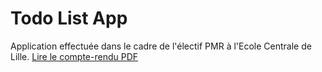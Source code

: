 # Todo List App

Application effectuée dans le cadre de l'électif PMR à l'Ecole Centrale de Lille. [Lire le compte-rendu PDF](CR.pdf)
